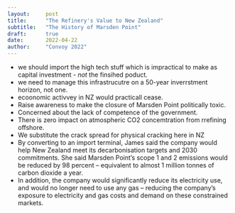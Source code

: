 ```yaml
---
layout:     post
title:      "The Refinery's Value to New Zealand"
subtitle:   "The History of Marsden Point"
draft:      true
date:       2022-04-22
author:     "Convoy 2022"
---
```




- we should import the high tech stuff which is impractical to make as capital investment - *not* the finsihed poduct.
- we need to manage this infrastrucutre on a 50-year inverrstment horizon, not one.
- ecoonomic activvey in NZ would practicall cease.
- Raise awareness to make the closure of Marsden Point politically toxic. 
- Concerned about the lack of competence of the government.
- There is zero impact on atmospheric CO2 concemtration from rrefining offshore.
- We substitute the crack spread for physical cracking here in NZ
- By converting to an import terminal, James said the company would help New Zealand meet its decarbonisation targets and 2030 commitments. She said Marsden Point’s scope 1 and 2 emissions would be reduced by 98 percent – equivalent to almost 1 million tonnes of carbon dioxide a year.
- In addition, the company would significantly reduce its electricity use, and would no longer need to use any gas – reducing the company’s exposure to electricity and gas costs and demand on these constrained markets.


